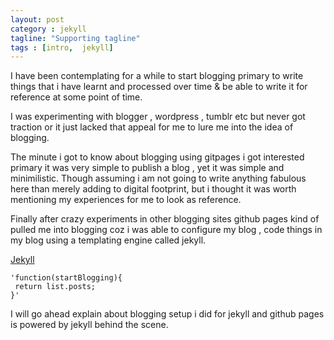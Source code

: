 ```yaml
---
layout: post
category : jekyll
tagline: "Supporting tagline"
tags : [intro,  jekyll]
---
```


I have been contemplating for a while to start blogging primary to write things that i have learnt and processed 
over time & be able to write it for reference at some point of time.

I was experimenting with blogger , wordpress , tumblr etc but never got traction or it just lacked that appeal 
for me to lure me into the idea of blogging.

The minute i got to know about blogging using gitpages i got interested primary it was very simple to publish a 
blog , yet it was  simple and minimilistic. Though assuming i am not going to write anything fabulous here than
merely adding to digital footprint, but i thought it was worth mentioning my experiences for me to look as reference.

Finally after crazy experiments in other blogging sites github pages kind of pulled me into blogging coz i was able
to configure my blog , code things in my blog using a templating engine called jekyll.

[Jekyll](http://jekyllrb.com/)

    'function(startBlogging){
     return list.posts;
    }'

I will go ahead explain about blogging setup i did for jekyll and github pages is powered by jekyll behind the scene.
